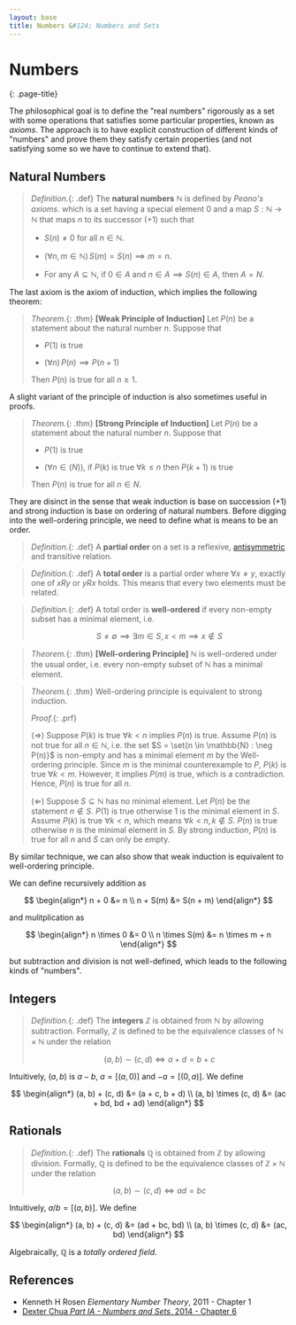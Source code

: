 ```yaml
---
layout: base
title: Numbers &#124; Numbers and Sets
---
```


# Numbers
{: .page-title}

The philosophical goal is to define the "real numbers" rigorously as a set with some operations that satisfies some particular properties, known as _axioms_.
The approach is to have explicit construction of different kinds of "numbers" and prove them they satisfy certain properties (and not satisfying some so we have to continue to extend that).

## Natural Numbers

> *Definition.*{: .def}
> The **natural numbers** $\mathbb{N}$ is defined by _Peano's axioms_.
> which is a set having a special element $0$ and a map $S: \mathbb{N} \to \mathbb{N}$ that maps $n$ to its successor (+1) such that
>
> + $S(n) \not= 0$ for all $n \in \mathbb{N}$.
>
> + $(\forall n, m \in \mathbb{N})\, S(m) = S(n) \implies m = n$.
>
> + For any $A \subseteq \mathbb{N}$, if $0 \in A$ and $n \in A \implies S(n) \in A$, then $A = N$.

The last axiom is the axiom of induction, which implies the following theorem:

> *Theorem.*{: .thm}
> **[Weak Principle of Induction]** Let $P(n)$ be a statement about the natural number $n$. Suppose that
>
> + $P(1)$ is true
>
> + $(\forall n)\,P(n) \implies P(n+1)$
>
> Then $P(n)$ is true for all $n \ge 1$.

A slight variant of the principle of induction is also sometimes useful in proofs.

> *Theorem.*{: .thm}
> **[Strong Principle of Induction]** Let $P(n)$ be a statement about the natural number $n$. Suppose that
>
> + $P(1)$ is true
>
> + $(\forall n \in \mathbb(N))$, if $P(k)$ is true $\forall k \le n$ then $P(k + 1)$ is true
>
> Then $P(n)$ is true for all $n \in N$.

They are disinct in the sense that weak induction is base on succession ($+1$) and strong induction is base on ordering of natural numbers.
Before digging into the well-ordering principle, we need to define what is means to be an order.

> *Definition.*{: .def}
> A **partial order** on a set is a reflexive, [antisymmetric](relations.md#definition-of-antisymmetric) and transitive relation.

> *Definition.*{: .def}
> A **total order** is a partial order where $\forall x \not= y$, exactly one of $xRy$ or $yRx$ holds.
> This means that every two elements must be related.

> *Definition.*{: .def}
> A total order is **well-ordered** if every non-empty subset has a minimal element, i.e.
>
> $$
  S \not = \emptyset \implies \exists m \in S, x < m \implies x \not \in S
  $$

> *Theorem.*{: .thm}
> **[Well-ordering Principle]** $\mathbb{N}$ is well-ordered under the usual order,
> i.e. every non-empty subset of $\mathbb{N}$ has a minimal element.

> *Theorem.*{: .thm}
> Well-ordering principle is equivalent to strong induction.
>
> *Proof.*{: .prf}
>
> ($\Rightarrow$) Suppose $P(k)$ is true $\forall k < n$ implies $P(n)$ is true.
> Assume $P(n)$ is not true for all $n \in \mathbb{N}$, i.e. the set $S = \set{n \in \mathbb{N} : \neg P(n)}$ is non-empty and has a minimal element $m$ by the Well-ordering principle.
> Since $m$ is the minimal counterexample to $P$, $P(k)$ is true $\forall k < m$.
> However, it implies $P(m)$ is true, which is a contradiction.
> Hence, $P(n)$ is true for all $n$.
>
> ($\Leftarrow$) Suppose $S \subseteq \mathbb{N}$ has no minimal element.
> Let $P(n)$ be the statement $n \not \in S$.
> $P(1)$ is true otherwise $1$ is the minimal element in $S$.
> Assume $P(k)$ is true $\forall k < n$, which means $\forall k < n, k \not \in S$.
> $P(n)$ is true otherwise $n$ is the minimal element in $S$.
> By strong induction, $P(n)$ is true for all $n$ and $S$ can only be empty.

By similar technique, we can also show that weak induction is equivalent to well-ordering principle.

We can define recursively addition as

$$
\begin{align*}
n + 0 &= n \\
n + S(m) &= S(n + m)
\end{align*}
$$

and mulitplication as

$$
\begin{align*}
n \times 0 &= 0 \\
n \times S(m) &= n \times m + n
\end{align*}
$$

but subtraction and division is not well-defined, which leads to the following kinds of "numbers".

## Integers

> *Definition.*{: .def}
> The **integers** $\mathbb{Z}$ is obtained from $\mathbb{N}$ by allowing subtraction.
> Formally, $\mathbb{Z}$ is defined to be the equivalence classes of $\mathbb{N} \times \mathbb{N}$ under the relation
>
> $$
  (a, b) \sim (c, d) \iff a + d = b + c
  $$

Intuitively, $(a, b)$ is $a - b$, $a = [(a, 0)]$ and $-a = [(0, a)]$. We define

$$
\begin{align*}
(a, b) + (c, d) &= (a + c, b + d) \\
(a, b) \times (c, d) &= (ac + bd, bd + ad)
\end{align*}
$$

## Rationals

> *Definition.*{: .def}
> The **rationals** $\mathbb{Q}$ is obtained from $\mathbb{Z}$ by allowing division.
> Formally, $\mathbb{Q}$ is defined to be the equivalence classes of $\mathbb{Z} \times \mathbb{N}$ under the relation
>
> $$
  (a, b) \sim (c, d) \iff ad = bc
  $$

Intuitively, $a/b = [(a, b)]$. We define

$$
\begin{align*}
(a, b) + (c, d) &= (ad + bc, bd) \\
(a, b) \times (c, d) &= (ac, bd)
\end{align*}
$$

Algebraically, $\mathbb{Q}$ is a _totally ordered field_.

## References

* Kenneth H Rosen _Elementary Number Theory_, 2011 - Chapter 1
* [Dexter Chua _Part IA - Numbers and Sets_, 2014 - Chapter 6](https://dec41.user.srcf.net/notes/IA_M/numbers_and_sets.pdf)
